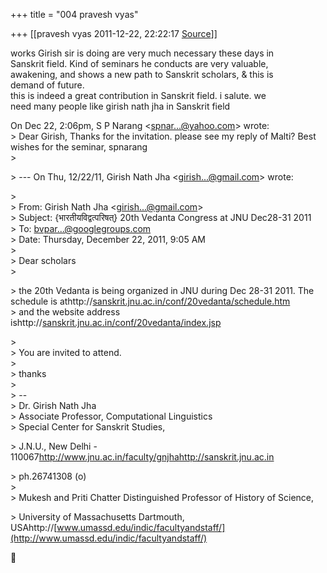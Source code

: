 +++
title = "004 pravesh vyas"

+++
[[pravesh vyas	2011-12-22, 22:22:17 [Source](https://groups.google.com/g/bvparishat/c/pbw_p48CMto)]]



works Girish sir is doing are very much necessary these days in  
Sanskrit field. Kind of seminars he conducts are very valuable,  
awakening, and shows a new path to Sanskrit scholars, & this is  
demand of future.  
this is indeed a great contribution in Sanskrit field. i salute. we  
need many people like girish nath jha in Sanskrit field

On Dec 22, 2:06pm, S P Narang \<[spnar...@yahoo.com]()\> wrote:  
\> Dear Girish, Thanks for the invitation. please see my reply of Malti? Best wishes for the seminar, spnarang  
\>  

\> --- On Thu, 12/22/11, Girish Nath Jha \<[girish...@gmail.com]()\> wrote:

  
\>  
\> From: Girish Nath Jha \<[girish...@gmail.com]()\>  
\> Subject: {भारतीयविद्वत्परिषत्} 20th Vedanta Congress at JNU Dec28-31 2011  
\> To: [bvpar...@googlegroups.com]()  
\> Date: Thursday, December 22, 2011, 9:05 AM  
\>  
\> Dear scholars  
\>  

\> the 20th Vedanta is being organized in JNU during Dec 28-31 2011. The schedule is athttp://[sanskrit.jnu.ac.in/conf/20vedanta/schedule.htm](http://sanskrit.jnu.ac.in/conf/20vedanta/schedule.htm)  
\> and the website address ishttp://[sanskrit.jnu.ac.in/conf/20vedanta/index.jsp](http://sanskrit.jnu.ac.in/conf/20vedanta/index.jsp)

  
\>  
\> You are invited to attend.  
\>  
\> thanks  
\>  
\> --  
\> Dr. Girish Nath Jha  
\> Associate Professor, Computational Linguistics  
\> Special Center for Sanskrit Studies,  

\> J.N.U., New Delhi - 110067<http://www.jnu.ac.in/faculty/gnjha><http://sanskrit.jnu.ac.in>

  
\> ph.26741308 (o)  
\>  
\> Mukesh and Priti Chatter Distinguished Professor of History of Science,  

\> University of Massachusetts Dartmouth, USAhttp://[www.umassd.edu/indic/facultyandstaff/](http://www.umassd.edu/indic/facultyandstaff/)



